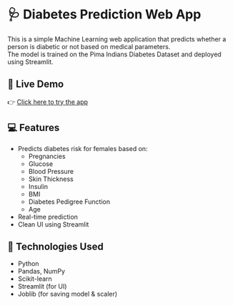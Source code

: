 # 🩺 Diabetes Prediction Web App

This is a simple Machine Learning web application that predicts whether a person is diabetic or not based on medical parameters.  
The model is trained on the Pima Indians Diabetes Dataset and deployed using Streamlit.

## 🚀 Live Demo
👉 [Click here to try the app](https://diabetes-prediction-webapp-l8zlxwimje5mvj4oxjyfkw.streamlit.app/)  

## 💻 Features
- Predicts diabetes risk for females based on:
  - Pregnancies
  - Glucose
  - Blood Pressure
  - Skin Thickness
  - Insulin
  - BMI
  - Diabetes Pedigree Function
  - Age
- Real-time prediction
- Clean UI using Streamlit

## 🧠 Technologies Used
- Python
- Pandas, NumPy
- Scikit-learn
- Streamlit (for UI)
- Joblib (for saving model & scaler)




